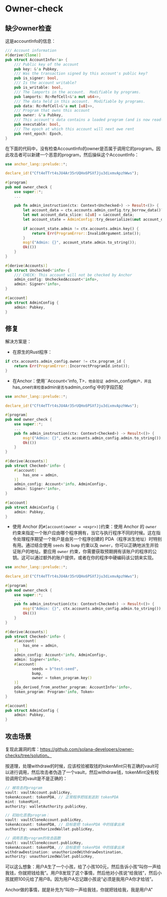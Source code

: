 # Owner-check

## 缺少owner检查

这是accountInfo的信息：

```rust
/// Account information
#[derive(Clone)]
pub struct AccountInfo<'a> {
    /// Public key of the account
    pub key: &'a Pubkey,
    /// Was the transaction signed by this account's public key?
    pub is_signer: bool,
    /// Is the account writable?
    pub is_writable: bool,
    /// The lamports in the account.  Modifiable by programs.
    pub lamports: Rc<RefCell<&'a mut u64>>,
    /// The data held in this account.  Modifiable by programs.
    pub data: Rc<RefCell<&'a mut [u8]>>,
    /// Program that owns this account
    pub owner: &'a Pubkey,
    /// This account's data contains a loaded program (and is now read-only)
    pub executable: bool,
    /// The epoch at which this account will next owe rent
    pub rent_epoch: Epoch,
}
```

在下面的代码中，没有检查AccountInfo的owner是否属于调用它的program。因此攻击者可以新建一个恶意的program，然后操纵这个AccountInfo：

```rust
use anchor_lang::prelude::*;
 
declare_id!("Cft4eTTrt4sJU4Ar35rUQHx6PSXfJju3dixmvApzhWws");
 
#[program]
pub mod owner_check {
    use super::*;
    ...
 
    pub fn admin_instruction(ctx: Context<Unchecked>) -> Result<()> {
        let account_data = ctx.accounts.admin_config.try_borrow_data()?;
        let mut account_data_slice: &[u8] = &account_data;
        let account_state = AdminConfig::try_deserialize(&mut account_data_slice)?;
 
        if account_state.admin != ctx.accounts.admin.key() {
            return Err(ProgramError::InvalidArgument.into());
        }
        msg!("Admin: {}", account_state.admin.to_string());
        Ok(())
    }
}
 
#[derive(Accounts)]
pub struct Unchecked<'info> {
    /// CHECK: This account will not be checked by Anchor
    admin_config: UncheckedAccount<'info>,
    admin: Signer<'info>,
}
 
#[account]
pub struct AdminConfig {
    admin: Pubkey,
}
```

## 修复

解决方案是：

- 在原生的Rust程序：

```rust
if ctx.accounts.admin_config.owner != ctx.program_id {
    return Err(ProgramError::IncorrectProgramId.into());
}
```

- 在Anchor：使用``Account<'info, T>`，他会验证 `admin_config`帐户，并且`has_one`约束检查`admin`是否与`admin_config`中的字段匹配

```rust
use anchor_lang::prelude::*;
 
declare_id!("Cft4eTTrt4sJU4Ar35rUQHx6PSXfJju3dixmvApzhWws");
 
#[program]
pub mod owner_check {
    use super::*;
    ...
    pub fn admin_instruction(ctx: Context<Checked>) -> Result<()> {
        msg!("Admin: {}", ctx.accounts.admin_config.admin.to_string());
        Ok(())
    }
}
 
#[derive(Accounts)]
pub struct Checked<'info> {
    #[account(
        has_one = admin,
    )]
    admin_config: Account<'info, AdminConfig>,
    admin: Signer<'info>,
}
 
#[account]
pub struct AdminConfig {
    admin: Pubkey,
}
```

- 使用 Anchor 的`#[account(owner = <expr>)]`约束：使用 Anchor 的 `owner` 约束来指定一个账户应由哪个程序拥有，当它与执行程序不同的时候。这在指令处理程序期望一个账户是由另一个程序创建的 PDA（程序派生地址）时特别有用。通过结合使用 `seeds` 和 `bump` 约束以及 `owner`，你可以正确地派生并验证账户的地址。要应用 `owner` 约束，你需要获取预期拥有该账户的程序的公钥。这可以通过额外的账户提供，或者在你的程序中硬编码该公钥来实现。

```rust
use anchor_lang::prelude::*;
 
declare_id!("Cft4eTTrt4sJU4Ar35rUQHx6PSXfJju3dixmvApzhWws");
 
#[program]
pub mod owner_check {
    use super::*;
    ...
    pub fn admin_instruction(ctx: Context<Checked>) -> Result<()> {
        msg!("Admin: {}", ctx.accounts.admin_config.admin.to_string());
        Ok(())
    }
}
 
#[derive(Accounts)]
pub struct Checked<'info> {
    #[account(
        has_one = admin,
    )]
    admin_config: Account<'info, AdminConfig>,
    admin: Signer<'info>,
    #[account(
            seeds = b"test-seed",
            bump,
            owner = token_program.key()
    )]
    pda_derived_from_another_program: AccountInfo<'info>,
    token_program: Program<'info, Token>
}
 
#[account]
pub struct AdminConfig {
    admin: Pubkey,
}
```

## 攻击场景

复现此漏洞的库：https://github.com/solana-developers/owner-checks/tree/solution。

按道理，处理withdraw的时候，应该校验被取钱的tokenMint只有正确的vault可以进行调用，然后攻击者伪造了一个vault，然后withdraw钱，tokenMint没有校验调用它的vault是不是正确的：

```rust
// 被攻击的program
vault: vaultAccount.publicKey,
tokenAccount: tokenPDA, // 正常程序把钱发送到 tokenPDA
mint: tokenMint,
authority: walletAuthority.publicKey,

// 初始化恶意program：
vault: vaultCloneAccount.publicKey,
tokenAccount: tokenPDA, // 目标是把 tokenPDA 中的钱拿出来
authority: unauthorizedWallet.publicKey,

// 调用恶意program的攻击函数
vault: vaultCloneAccount.publicKey,
tokenAccount: tokenPDA, // 目标是把 tokenPDA 中的钱拿出来
withdrawDestination: unauthorizedWithdrawDestination,
authority: unauthorizedWallet.publicKey,
```

可以这么想象：用户A生了一个小孩，给了小孩100元，然后告诉小孩“叫你一声给我钱，你就把钱给我”。用户B发现了这个事情，然后他对小孩说“给我钱”，然后小孩就把100元给了用户B。因为用户A忘记跟小孩说“必须是我用户A你才给钱”。

Anchor做的事情，就是补充为“叫你一声给我钱，你就把钱给我，我是用户A”



